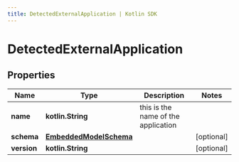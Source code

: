 ```yaml
---
title: DetectedExternalApplication | Kotlin SDK
---
```



# DetectedExternalApplication

## Properties
Name | Type | Description | Notes
------------ | ------------- | ------------- | -------------
**name** | **kotlin.String** | this is the name of the application | 
**schema** | [**EmbeddedModelSchema**](EmbeddedModelSchema) |  |  [optional]
**version** | **kotlin.String** |  |  [optional]



